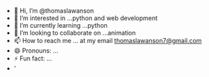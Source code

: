 - 👋 Hi, I’m @thomaslawanson
- 👀 I’m interested in ...python and web development 
- 🌱 I’m currently learning ...python
- 💞️ I’m looking to collaborate on ...animation 
- 📫 How to reach me ... at my email thomaslawanson7@gmail.com
- 😄 Pronouns: ...
- ⚡ Fun fact: ...
- '

<!---
thomaslawanson/thomaslawanson is a ✨ special ✨ repository because its `README.md` (this file) appears on your GitHub profile.
You can click the Preview link to take a look at your changes.
--->
